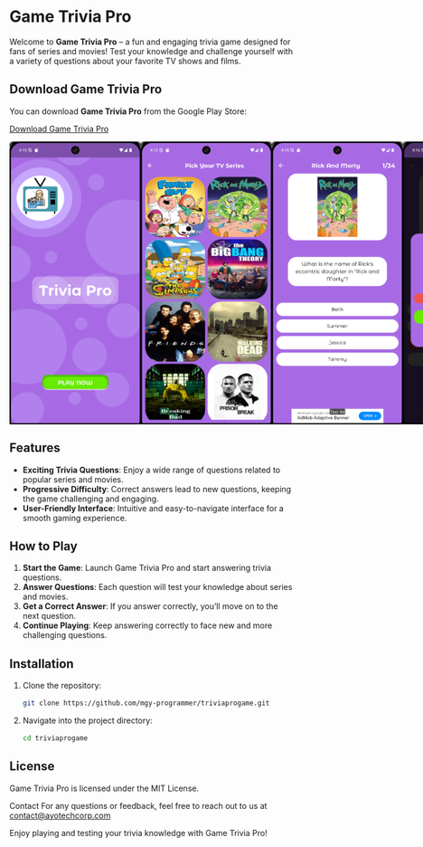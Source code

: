 # Game Trivia Pro

Welcome to **Game Trivia Pro** – a fun and engaging trivia game designed for fans of series and movies! Test your knowledge and challenge yourself with a variety of questions about your favorite TV shows and films.

## Download Game Trivia Pro

You can download **Game Trivia Pro** from the Google Play Store:

[Download Game Trivia Pro](https://play.google.com/store/apps/details?id=com.ayotechgames.triviapro)

<div style="display: flex; justify-content: space-around;">
   <img src="assets/screenshot_1.png" alt="Game Screenshot" width="250" height="500">
   <img src="assets/screenshot_2.png" alt="Game Screenshot" width="250" height="500">
   <img src="assets/screenshot_3.png" alt="Game Screenshot" width="250" height="500">
   <img src="assets/screenshot_4.png" alt="Game Screenshot" width="250" height="500">
</div>

## Features

- **Exciting Trivia Questions**: Enjoy a wide range of questions related to popular series and movies.
- **Progressive Difficulty**: Correct answers lead to new questions, keeping the game challenging and engaging.
- **User-Friendly Interface**: Intuitive and easy-to-navigate interface for a smooth gaming experience.

## How to Play

1. **Start the Game**: Launch Game Trivia Pro and start answering trivia questions.
2. **Answer Questions**: Each question will test your knowledge about series and movies.
3. **Get a Correct Answer**: If you answer correctly, you’ll move on to the next question.
4. **Continue Playing**: Keep answering correctly to face new and more challenging questions.

## Installation

1. Clone the repository:
   ```bash
   git clone https://github.com/mgy-programmer/triviaprogame.git

2. Navigate into the project directory:
   ```bash
   cd triviaprogame

 ## License
Game Trivia Pro is licensed under the MIT License.

Contact
For any questions or feedback, feel free to reach out to us at contact@ayotechcorp.com

Enjoy playing and testing your trivia knowledge with Game Trivia Pro!
   

